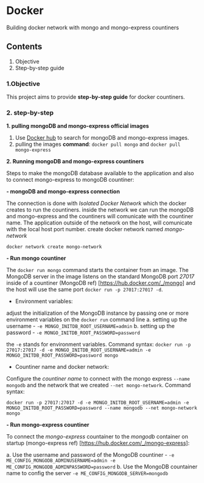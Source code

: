 # Docker
 Building docker network with mongo and mongo-express countiners
  
## Contents
1. Objective
2. Step-by-step guide

### 1.Objective

This project aims to provide **step-by-step guide** for docker countiners.

### 2. step-by-step

**1. pulling mongoDB and mongo-express official images** 

1. Use [Docker hub](https://hub.docker.com/search?q=mongo) to search for mongoDB and mongo-express images.
2. pulling the images **command**: 
```docker pull mongo```
and
```docker pull mongo-express```

**2. Running mongoDB and mongo-express countiners** 

Steps to make the mongoDB database available to the application and also to connect mongo-express to mongoDB countiner:  

**- mongoDB and mongo-express connection**

The connection is done with *Isolated Docker Network* which the docker creates to run the countiners. inside the network we can run the mongoDB and mongo-express and the countiners will comunicate with the countiner name. The application outside of the network on the host, will comunicate with the local host port number. 
create docker network named *mongo-network*
```
docker network create mongo-network
```

**- Run mongo countiner**

The ```docker run mongo``` command starts the container from an image. The MongoDB server in the image listens on the standard MongoDB port *27017* inside of a countiner (MongoDB ref) [https://hub.docker.com/_/mongo] and the host will use the same port ```docker run -p 27017:27017 -d```.

- Environment variables:

adjust the initialization of the MongoDB instance by passing one or more environment variables on the ```docker run``` command line
a. setting up the username - ```-e MONGO_INITDB_ROOT_USERNAME=admin```
b. setting up the password - ```-e MONGO_INITDB_ROOT_PASSWORD=password```

the ```-e``` stands for environment variables.
Command syntax:
```docker run -p 27017:27017 -d -e MONGO_INITDB_ROOT_USERNAME=admin -e MONGO_INITDB_ROOT_PASSWORD=password mongo```

- Countiner name and docker network:

Configure the *countiner name* to connect with the mongo express ```--name mongodb``` and the network that we created ```--net mongo-network```.
Command syntax:
```
docker run -p 27017:27017 -d -e MONGO_INITDB_ROOT_USERNAME=admin -e MONGO_INITDB_ROOT_PASSWORD=password --name mongodb --net mongo-network mongo
```

**- Run mongo-express countiner**

To connect the *mongo-express* countainer to the *mongodb* container on startup (mongo-express ref) [https://hub.docker.com/_/mongo-express]:

a. Use the username and password  of the MongoDB countiner - ```-e ME_CONFIG_MONGODB_ADMINUSERNAME=admin -e ME_CONFIG_MONGODB_ADMINPASSWORD=password``` 
b. Use the MongoDB countainer name to config the server  ```-e ME_CONFIG_MONGODB_SERVER=mongodb``` 












